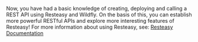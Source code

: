 Now, you have had a basic knowledge of creating, deploying and calling a REST API using Resteasy and Wildfly. On the basis of this, you can establish more powerful RESTful APIs and explore more interesting features of Resteasy!
For more information about using Resteasy, see: [Resteasy Documentation](http://resteasy.jboss.org/docs)

